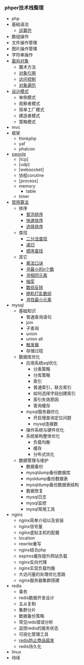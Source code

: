 ### phper技术栈整理
- php
 - 基础语法
   * [运算符](grammar.md#运算符) 
 - 数组操作
 - 文件操作管理
 - 图片操作管理
 - 字符串操作
 - [面向对象](oop.md)
   - 魔术方法 
   - [对象引用](oop.md#对象引用)
   - [访问控制](oop.md#访问控制private)
   - [对象遍历](oop.md#对象遍历)
 - [设计模式](DesignPatterns)
   - 单例模式
   - 观察者模式
   - 简单工厂模式
   - 建造者模式
   - 策略模式
 - mvc
  - 框架
    - thinkphp
    - yaf
    - phalcon
  - [swoole](https://github.com/lisiqiong/swoole-demo)
    - [tcp]
    - [udp]
    - [websocket]
    - 协程corutine
    - [process]
    - memory
      - table
    - timer
  - [常用算法](arithmetic.md)
    * 排序
      * [冒泡排序](arithmetic.md#冒泡排序)
      * [快速排序](arithmetic.md#快速排序)
      * [选择排序](arithmetic.md#选择排序)
    * 查找
      * [二分法查找](arithmetic.md#二分法查找)
      * [递归](arithmetic.md#递归)
      * [顺序查找](arithmetic.md#顺序查找)
    * 其它
      * [乘法口诀](arithmetic.md#乘法口诀)
      * [寻最小的n个数](arithmetic.md#寻最小的n个数)
      * [寻相同元素](arithmetic.md#寻相同元素)
      * [抽奖](arithmetic.md#抽奖)
      * [数组反转](arithmetic.md#数组反转)
      * [随机打乱数组](arithmetic.md#随机打乱数组)
      * [寻找最小元素](arithmetic.md#寻找最小元素)
- mysql
  - 基础知识    
    - 普通查询语句
    - join
    - 子查询
    - union
    - union all
    - [触发器](mysql.md#触发器)
    - 存储过程
  - 数据库优化
    - 应用系统sql优化
      - 分表策略
      - 分库策略
      - 索引
	  - 普通索引，联合索引
	  - 如何选择字段创建索引
	  - 索引失效原因 
      - 查询缓存
    - mysql服务器优化
      - 开启慢查询定位问题
      - mysql连接数
    - 操作系统与硬件优化
    - 系统架构整体优化
      - 负载均衡
      - 缓存
      - 分布式优化
  - 数据管理与维护
    - 数据备份
	- mysqldump备份数据库
	- mysldump备份数据表
	- mysqldump备份数据表结构
    - 数据恢复
    - mysql日志
    - mysql监控
    - mysql常用工具
- nginx
  - nginx简单介绍以及安装
  - nginx信号量
  - nginx虚拟主机的配置
  - location
  - rewrite重写
  - nginx结合php
  - expires缓存提升网站负载
  - nginx反向代理
  - nginx实现负载均衡
  - 大访问量的处理优化思路
  - nginx服务器集群搭建
- redis
  - 事务
  - redis数据开发设计
  - 主从复制
  - 集群分片
  - 数据备份策略
  - 常见reds错误分析
  - 监控redis的服务状态
  - 可视化管理工具
  - [redis防止商品超发](redis.md#redis防止商品超发) 
  - redis持久化
- linux
 - 待续

